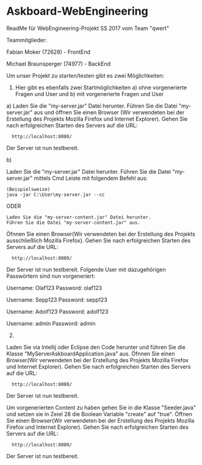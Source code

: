 # Askboard-WebEngineering

ReadMe für WebEngineering-Projekt SS 2017 vom Team "qwert"

Teammitglieder:

  Fabian Moker (72628) - FrontEnd
  
  Michael Braunsperger (74977) - BackEnd

Um unser Projekt zu starten/testen gibt es zwei Möglichkeiten:

1.
   Hier gibt es ebenfalls zwei Startmöglichkeiten 
   a) ohne vorgenerierte Fragen und User und b) mit vorgenerierte Fragen und User

  a)
  Laden Sie die "my-server.jar" Datei herunter. 
  Führen Sie die Datei "my-server.jar" aus und öffnen Sie einen Browser (Wir verwendeten bei der Erstellung des Projekts 
  Mozilla Firefox und Internet Explorer).
  Gehen Sie nach erfolgreichen Starten des Servers auf die URL:
  
      http://localhost:8080/
    
  Der Server ist nun testbereit.
  
  b)
  
  Laden Sie die "my-server.jar" Datei herunter. 
  Führen Sie die Datei "my-server.jar" mittels Cmd Leiste mit folgendem Befehl aus:
  
    (Beispielsweise)
    java -jar C:\User\my-server.jar --cc
    
  ODER
    
    Laden Sie die "my-server-content.jar" Datei herunter.
    Führen Sie die Datei "my-server-content.jar" aus.
  
  
  
  Öfnnen Sie einen Browser(Wir verwendeten bei der Erstellung des Projekts 
  ausschließlich Mozilla Firefox).
  Gehen Sie nach erfolgreichen Starten des Servers auf die URL:
  
      http://localhost:8080/
    
  Der Server ist nun testbereit.
  Folgende User mit dazugehörigen Passwörtern sind nun vorgeneriert:
  
  Username: Olaf123
  Password: olaf123
  
  Username: Sepp123
  Password: sepp123
  
  Username: Adolf123
  Password: adolf123
  
  Username: admin
  Password: admin
  
2.
  Laden Sie via Intellij oder Eclipse den Code herunter und führen Sie die Klasse "MyServerAskboardApplication.java" aus.
  Öfnnen Sie einen Browser(Wir verwendeten bei der Erstellung des Projekts 
  Mozilla Firefox und Internet Explorer).
  Gehen Sie nach erfolgreichen Starten des Servers auf die URL:
  
      http://localhost:8080/
    
  Der Server ist nun testbereit.
  
  Um vorgenerierten Content zu haben gehen Sie in die Klasse "Seeder.java" und setzen sie in Zeiel 28 die Boolean Variable 
  "create" auf "true".
  Öffnen Sie einen Browser(Wir verwendeten bei der Erstellung des Projekts 
  Mozilla Firefox und Internet Explorer).
  Gehen Sie nach erfolgreichen Starten des Servers auf die URL:
  
      http://localhost:8080/
    
  Der Server ist nun testbereit.
